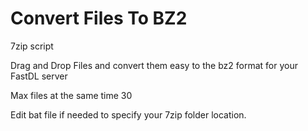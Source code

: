 # Convert Files To BZ2
7zip script

Drag and Drop Files and convert them easy to the bz2 format for your FastDL server

Max files at the same time 30

Edit bat file if needed to specify your 7zip folder location.
